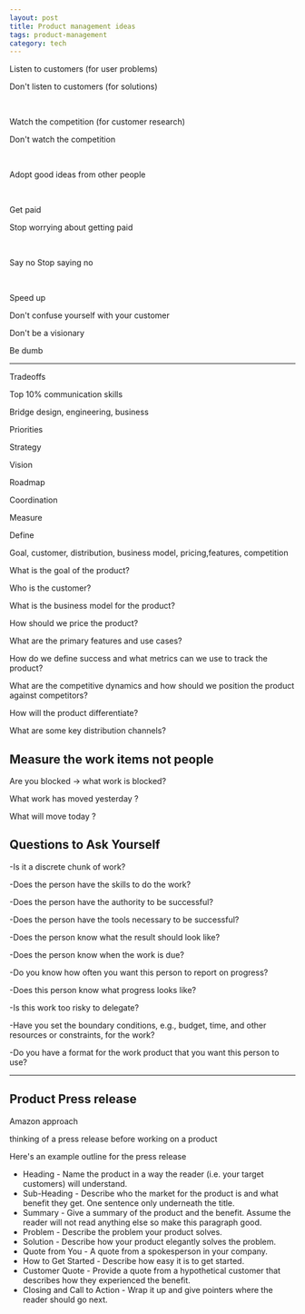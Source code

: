 ```yaml
---
layout: post
title: Product management ideas
tags: product-management
category: tech
---
```




Listen to customers (for user problems) 

Don't listen to customers (for solutions) 

<br>

Watch the competition (for customer research)

Don't watch the competition

<br>

Adopt good ideas from other people 

<br>

Get paid

Stop worrying about getting paid


<br>

Say no
Stop saying no

<br>

Speed up

Don't confuse yourself with your customer

Don't be a visionary 

Be dumb




---


Tradeoffs 

Top 10% communication skills 

Bridge design, engineering, business 

Priorities 

Strategy 

Vision 

Roadmap 

Coordination 

Measure

Define 

Goal, customer, distribution, business model, pricing,features, competition


What is the goal of the product? 

Who is the customer?

What is the business model for the product? 

How should we price the product? 

What are the primary features and use cases? 

How do we define success and what metrics can we use to track the product? 

What are the competitive dynamics and how should we position the product against competitors? 

How will the product differentiate? 

What are some key distribution channels? 



## Measure the work items not people 

Are you blocked -> what work is blocked?

What work has moved yesterday ?

What will move today ?

## Questions to Ask Yourself

-Is it a discrete chunk of work?

-Does the person have the skills to do the work?

-Does the person have the authority to be successful?

-Does the person have the tools necessary to be 
successful?

-Does the person know what the result should look like?

-Does the person know when the work is due?

-Do you know how often you want this person to report on progress?

-Does this person know what progress looks like?

-Is this work too risky to delegate?

-Have you set the boundary conditions, e.g., budget, time, and other resources or constraints, for the work?

-Do you have a format for the work product that you want this person to use?

---


## Product Press release 

Amazon approach 

thinking of a press release before working on a product 

Here's an example outline for the press release

* Heading - Name the product in a way the reader (i.e. your target customers) will understand.
* Sub-Heading - Describe who the market for the product is and what benefit they get. One sentence only underneath the title.
* Summary - Give a summary of the product and the benefit. Assume the reader will not read anything else so make this paragraph good.
* Problem - Describe the problem your product solves.
* Solution - Describe how your product elegantly solves the problem.
* Quote from You - A quote from a spokesperson in your company.
* How to Get Started - Describe how easy it is to get started.
* Customer Quote - Provide a quote from a hypothetical customer that describes how they experienced the benefit.
* Closing and Call to Action - Wrap it up and give pointers where the reader should go next.
